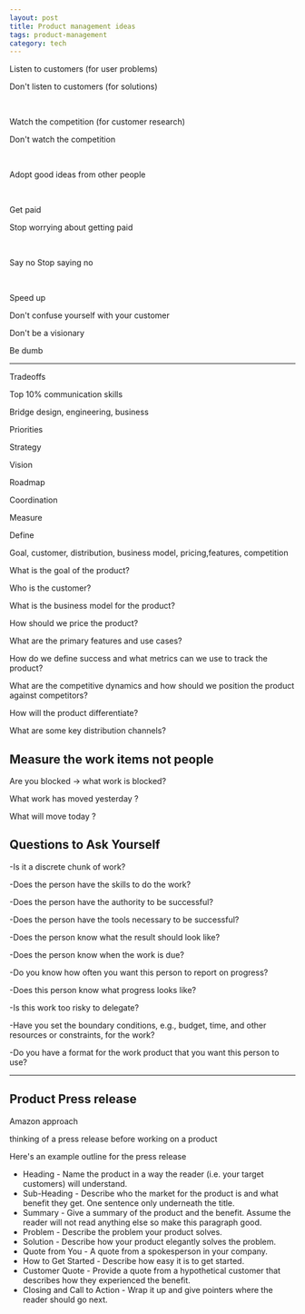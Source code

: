 ```yaml
---
layout: post
title: Product management ideas
tags: product-management
category: tech
---
```




Listen to customers (for user problems) 

Don't listen to customers (for solutions) 

<br>

Watch the competition (for customer research)

Don't watch the competition

<br>

Adopt good ideas from other people 

<br>

Get paid

Stop worrying about getting paid


<br>

Say no
Stop saying no

<br>

Speed up

Don't confuse yourself with your customer

Don't be a visionary 

Be dumb




---


Tradeoffs 

Top 10% communication skills 

Bridge design, engineering, business 

Priorities 

Strategy 

Vision 

Roadmap 

Coordination 

Measure

Define 

Goal, customer, distribution, business model, pricing,features, competition


What is the goal of the product? 

Who is the customer?

What is the business model for the product? 

How should we price the product? 

What are the primary features and use cases? 

How do we define success and what metrics can we use to track the product? 

What are the competitive dynamics and how should we position the product against competitors? 

How will the product differentiate? 

What are some key distribution channels? 



## Measure the work items not people 

Are you blocked -> what work is blocked?

What work has moved yesterday ?

What will move today ?

## Questions to Ask Yourself

-Is it a discrete chunk of work?

-Does the person have the skills to do the work?

-Does the person have the authority to be successful?

-Does the person have the tools necessary to be 
successful?

-Does the person know what the result should look like?

-Does the person know when the work is due?

-Do you know how often you want this person to report on progress?

-Does this person know what progress looks like?

-Is this work too risky to delegate?

-Have you set the boundary conditions, e.g., budget, time, and other resources or constraints, for the work?

-Do you have a format for the work product that you want this person to use?

---


## Product Press release 

Amazon approach 

thinking of a press release before working on a product 

Here's an example outline for the press release

* Heading - Name the product in a way the reader (i.e. your target customers) will understand.
* Sub-Heading - Describe who the market for the product is and what benefit they get. One sentence only underneath the title.
* Summary - Give a summary of the product and the benefit. Assume the reader will not read anything else so make this paragraph good.
* Problem - Describe the problem your product solves.
* Solution - Describe how your product elegantly solves the problem.
* Quote from You - A quote from a spokesperson in your company.
* How to Get Started - Describe how easy it is to get started.
* Customer Quote - Provide a quote from a hypothetical customer that describes how they experienced the benefit.
* Closing and Call to Action - Wrap it up and give pointers where the reader should go next.
